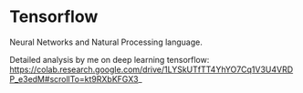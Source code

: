 # Tensorflow
Neural Networks and Natural Processing language.


Detailed analysis by me on deep learning tensorflow:
https://colab.research.google.com/drive/1LYSkUTfTT4YhYO7Cq1V3U4VRDP_e3edM#scrollTo=kt9RXbKFGX3_
